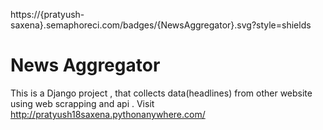 https://{pratyush-saxena}.semaphoreci.com/badges/{NewsAggregator}.svg?style=shields

# News Aggregator 
This is a Django project , that collects data(headlines) from other website using web scrapping and api .
Visit http://pratyush18saxena.pythonanywhere.com/
